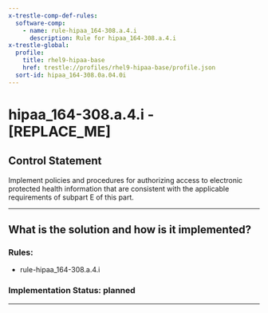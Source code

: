 ```yaml
---
x-trestle-comp-def-rules:
  software-comp:
    - name: rule-hipaa_164-308.a.4.i
      description: Rule for hipaa_164-308.a.4.i
x-trestle-global:
  profile:
    title: rhel9-hipaa-base
    href: trestle://profiles/rhel9-hipaa-base/profile.json
  sort-id: hipaa_164-308.0a.04.0i
---
```


# hipaa_164-308.a.4.i - \[REPLACE_ME\] 

## Control Statement

Implement policies and procedures for authorizing
access to electronic protected health information that are consistent with the applicable
requirements of subpart E of this part.

______________________________________________________________________

## What is the solution and how is it implemented?

<!-- For implementation status enter one of: implemented, partial, planned, alternative, not-applicable -->

<!-- Note that the list of rules under ### Rules: is read-only and changes will not be captured after assembly to JSON -->

<!-- Add control implementation description here for control: hipaa_164-308.a.4.i -->

### Rules:

  - rule-hipaa_164-308.a.4.i

### Implementation Status: planned

______________________________________________________________________
